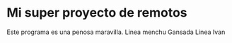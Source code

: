 
# Mi super proyecto de remotos

Este programa es una penosa maravilla.
Linea menchu
Gansada
Linea Ivan
